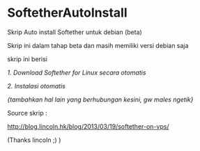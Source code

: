 SoftetherAutoInstall
====================

Skrip Auto install Softether untuk debian (beta)</br>

Skrip ini dalam tahap beta dan masih memiliki versi debian saja</br>

skrip ini berisi </br>

<i>1. Download Softether for Linux secara otomatis</i></br>

<i>2. Instalasi otomatis</i>

<i>{tambahkan hal lain yang berhubungan kesini, gw males ngetik}</i>

Source skrip : 

http://blog.lincoln.hk/blog/2013/03/19/softether-on-vps/

(Thanks lincoln ;) )
